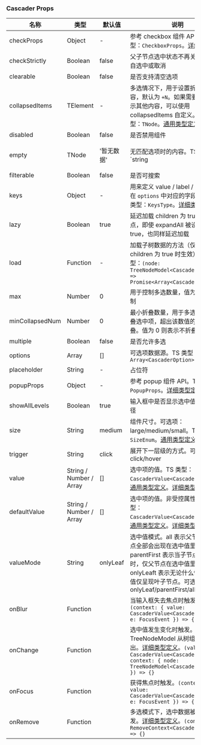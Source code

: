 
### Cascader Props
名称 | 类型 | 默认值 | 说明 | 必传
-- | -- | -- | -- | --
checkProps | Object | - | 参考 checkbox 组件 API。TS 类型：`CheckboxProps`。[详细类型定义](https://github.com/TDesignOteam/tdesign-react/blob/main/src/_type/components/cascader/index.ts) | N
checkStrictly | Boolean | false | 父子节点选中状态不再关联，可各自选中或取消 | N
clearable | Boolean | false | 是否支持清空选项 | N
collapsedItems | TElement | - | 多选情况下，用于设置折叠项内容，默认为 `+N`。如果需要悬浮就显示其他内容，可以使用 collapsedItems 自定义。TS 类型：`TNode`。[通用类型定义](https://github.com/TDesignOteam/tdesign-react/blob/main/src/_type/common.ts) | N
disabled | Boolean | false | 是否禁用组件 | N
empty | TNode | '暂无数据' | 无匹配选项时的内容。TS 类型：`string | TNode`。[通用类型定义](https://github.com/TDesignOteam/tdesign-react/blob/main/src/_type/common.ts) | N
filterable | Boolean | false | 是否可搜索 | N
keys | Object | - | 用来定义 value / label / children 在 `options` 中对应的字段别名。TS 类型：`KeysType`。[详细类型定义](https://github.com/TDesignOteam/tdesign-react/blob/main/src/_type/components/cascader/index.ts) | N
lazy | Boolean | true | 延迟加载 children 为 true 的子节点，即使 expandAll 被设置为 true，也同样延迟加载 | N
load | Function | - | 加载子树数据的方法（仅当节点 children 为 true 时生效）。TS 类型：`(node: TreeNodeModel<CascaderOption>) => Promise<Array<CascaderOption>>` | N
max | Number | 0 | 用于控制多选数量，值为 0 则不限制 | N
minCollapsedNum | Number | 0 | 最小折叠数量，用于多选情况下折叠选中项，超出该数值的选中项折叠。值为 0 则表示不折叠 | N
multiple | Boolean | false | 是否允许多选 | N
options | Array | [] | 可选项数据源。TS 类型：`Array<CascaderOption>` | N
placeholder | String | - | 占位符 | N
popupProps | Object | - | 参考 popup 组件 API。TS 类型：`PopupProps`。[详细类型定义](https://github.com/TDesignOteam/tdesign-react/blob/main/src/_type/components/cascader/index.ts) | N
showAllLevels | Boolean | true | 输入框中是否显示选中值的完整路径 | N
size | String | medium | 组件尺寸。可选项：large/medium/small。TS 类型：`SizeEnum`。[通用类型定义](https://github.com/TDesignOteam/tdesign-react/blob/main/src/_type/common.ts) | N
trigger | String | click | 展开下一层级的方式。可选项：click/hover | N
value | String / Number / Array | [] | 选中项的值。TS 类型：`CascaderValue<CascaderOption>`。[通用类型定义](https://github.com/TDesignOteam/tdesign-react/blob/main/src/_type/common.ts)。[详细类型定义](https://github.com/TDesignOteam/tdesign-react/blob/main/src/_type/components/cascader/index.ts) | N
defaultValue | String / Number / Array | [] | 选中项的值。非受控属性。TS 类型：`CascaderValue<CascaderOption>`。[通用类型定义](https://github.com/TDesignOteam/tdesign-react/blob/main/src/_type/common.ts)。[详细类型定义](https://github.com/TDesignOteam/tdesign-react/blob/main/src/_type/components/cascader/index.ts) | N
valueMode | String | onlyLeaf | 选中值模式。all 表示父节点和子节点全部会出现在选中值里面；parentFirst 表示当子节点全部选中时，仅父节点在选中值里面；onlyLeaft 表示无论什么情况，选中值仅呈现叶子节点。可选项：onlyLeaf/parentFirst/all | N
onBlur | Function |  | 当输入框失去焦点时触发。`(context: { value: CascaderValue<CascaderOption>; e: FocusEvent }) => {}` | N
onChange | Function |  | 选中值发生变化时触发。TreeNodeModel 从树组件中导出。[详细类型定义](https://github.com/TDesignOteam/tdesign-react/blob/main/src/_type/components/cascader/index.ts)。`(value: CascaderValue<CascaderOption>, context: { node: TreeNodeModel<CascaderOption> }) => {}` | N
onFocus | Function |  | 获得焦点时触发。`(context: { value: CascaderValue<CascaderOption>; e: FocusEvent }) => {}` | N
onRemove | Function |  | 多选模式下，选中数据被移除时触发。[详细类型定义](https://github.com/TDesignOteam/tdesign-react/blob/main/src/_type/components/cascader/index.ts)。`(context: RemoveContext<CascaderOption>) => {}` | N
